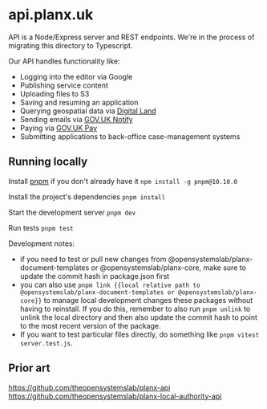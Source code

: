 # api.planx.uk

API is a Node/Express server and REST endpoints. We're in the process of migrating this directory to Typescript.

Our API handles functionality like:

- Logging into the editor via Google
- Publishing service content
- Uploading files to S3
- Saving and resuming an application
- Querying geospatial data via [Digital Land](https://www.planning.data.gov.uk/)
- Sending emails via [GOV.UK Notify](https://www.notifications.service.gov.uk/)
- Paying via [GOV.UK Pay](https://www.payments.service.gov.uk/)
- Submitting applications to back-office case-management systems

## Running locally

Install [pnpm](https://pnpm.io) if you don't already have it `npm install -g pnpm@10.10.0`

Install the project's dependencies `pnpm install`

Start the development server `pnpm dev`

Run tests `pnpm test`

Development notes:

- if you need to test or pull new changes from @opensystemslab/planx-document-templates or @opensystemslab/planx-core, make sure to update the commit hash in package.json first
- you can also use `pnpm link {{local relative path to @opensystemslab/planx-document-templates or @opensystemslab/planx-core}}` to manage local development changes these packages without having to reinstall. If you do this, remember to also run `pnpm unlink` to unlink the local directory and then also update the commit hash to point to the most recent version of the package.
- If you want to test particular files directly, do something like `pnpm vitest server.test.js`.

## Prior art

https://github.com/theopensystemslab/planx-api
https://github.com/theopensystemslab/planx-local-authority-api
